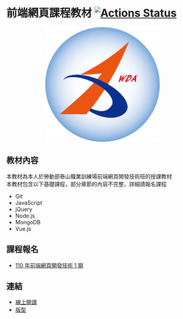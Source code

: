 # 前端網頁課程教材  [![Actions Status](https://github.com/rogeraabbccdd/F2E-book/workflows/Deploy/badge.svg)](https://github.com/rogeraabbccdd/F2E-book/actions)
<p align="center">
  <img height="300" src="./docs/.vuepress/public/hero.png">
</p>

## 教材內容
本教材為本人於勞動部泰山職業訓練場前端網頁開發技術班的授課教材  
本教材包含以下基礎課程，部分章節的內容不完整，詳細請報名課程  
- Git
- JavaScript
- jQuery
- Node.js
- MongoDB
- Vue.js 

## 課程報名
- [110 年前端網頁開發技術 1 期](https://ttms.etraining.gov.tw/eYVTR/YR008/Detail?BCM_SNO=123719)

## 連結
- [線上閱讀](https://rogeraabbccdd.github.io/F2E-book/)
- [版型](https://github.com/rogeraabbccdd/vuepress-theme-reco)
